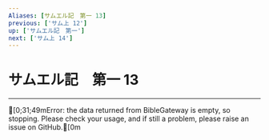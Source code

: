 ```yaml
---
Aliases: [サムエル記　第一 13]
previous: ['サム上 12']
up: ['サムエル記　第一']
next: ['サム上 14']
---
```

# サムエル記　第一 13

***
[0;31;49mError: the data returned from BibleGateway is empty, so stopping. Please check your usage, and if still a problem, please raise an issue on GitHub.[0m
